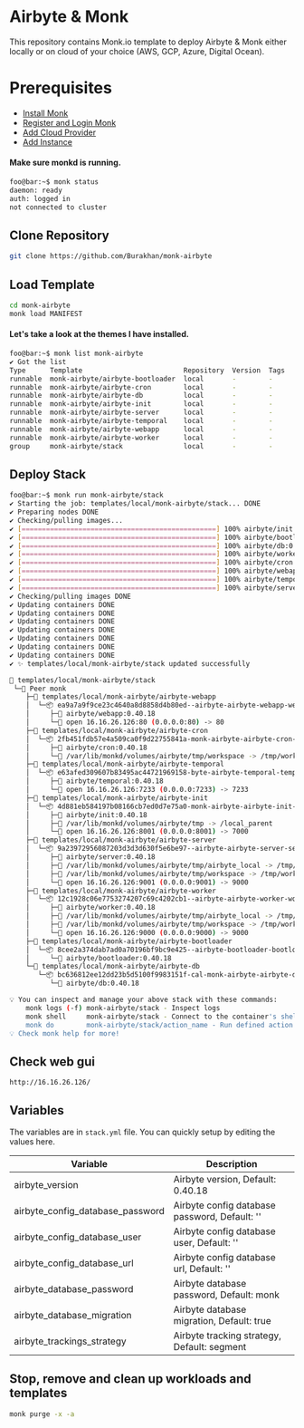 # Airbyte & Monk
This repository contains Monk.io template to deploy Airbyte & Monk either locally or on cloud of your choice (AWS, GCP, Azure, Digital Ocean).

# Prerequisites
- [Install Monk](https://docs.monk.io/docs/get-monk)
- [Register and Login Monk](https://docs.monk.io/docs/acc-and-auth)
- [Add Cloud Provider](https://docs.monk.io/docs/cloud-provider)
- [Add Instance](https://docs.monk.io/docs/multi-cloud)

#### Make sure monkd is running.
```bash
foo@bar:~$ monk status
daemon: ready
auth: logged in
not connected to cluster
```

## Clone Repository
```bash
git clone https://github.com/Burakhan/monk-airbyte
```

## Load Template
```bash
cd monk-airbyte
monk load MANIFEST
```


#### Let's take a look at the themes I have installed.
```bash
foo@bar:~$ monk list monk-airbyte
✔ Got the list
Type      Template                         Repository  Version  Tags
runnable  monk-airbyte/airbyte-bootloader  local       -        -
runnable  monk-airbyte/airbyte-cron        local       -        -
runnable  monk-airbyte/airbyte-db          local       -        -
runnable  monk-airbyte/airbyte-init        local       -        -
runnable  monk-airbyte/airbyte-server      local       -        -
runnable  monk-airbyte/airbyte-temporal    local       -        -
runnable  monk-airbyte/airbyte-webapp      local       -        -
runnable  monk-airbyte/airbyte-worker      local       -        -
group     monk-airbyte/stack               local       -        -
```

## Deploy Stack
```bash
foo@bar:~$ monk run monk-airbyte/stack
✔ Starting the job: templates/local/monk-airbyte/stack... DONE
✔ Preparing nodes DONE
✔ Checking/pulling images...
✔ [================================================] 100% airbyte/init:0.40.18 monk
✔ [================================================] 100% airbyte/bootloader:0.40.18 monk
✔ [================================================] 100% airbyte/db:0.40.18 monk
✔ [================================================] 100% airbyte/worker:0.40.18 monk
✔ [================================================] 100% airbyte/cron:0.40.18 monk
✔ [================================================] 100% airbyte/webapp:0.40.18 monk
✔ [================================================] 100% airbyte/temporal:0.40.18 monk
✔ [================================================] 100% airbyte/server:0.40.18 monk
✔ Checking/pulling images DONE
✔ Updating containers DONE
✔ Updating containers DONE
✔ Updating containers DONE
✔ Updating containers DONE
✔ Updating containers DONE
✔ Updating containers DONE
✔ Updating containers DONE
✔ ✨ templates/local/monk-airbyte/stack updated successfully

🔩 templates/local/monk-airbyte/stack
 └─🧊 Peer monk
    ├─🔩 templates/local/monk-airbyte/airbyte-webapp
    │  └─📦 ea9a7a9f9ce23c4640a8d8858d4b80ed--airbyte-airbyte-webapp-webapp
    │     ├─🧩 airbyte/webapp:0.40.18
    │     └─🔌 open 16.16.26.126:80 (0.0.0.0:80) -> 80
    ├─🔩 templates/local/monk-airbyte/airbyte-cron
    │  └─📦 2fb451fdb57e4a509ca0f9d22755841a-monk-airbyte-airbyte-cron-cron
    │     ├─🧩 airbyte/cron:0.40.18
    │     └─💾 /var/lib/monkd/volumes/airbyte/tmp/workspace -> /tmp/workspace
    ├─🔩 templates/local/monk-airbyte/airbyte-temporal
    │  └─📦 e63afed309607b83495ac44721969158-byte-airbyte-temporal-temporal
    │     ├─🧩 airbyte/temporal:0.40.18
    │     └─🔌 open 16.16.26.126:7233 (0.0.0.0:7233) -> 7233
    ├─🔩 templates/local/monk-airbyte/airbyte-init
    │  └─📦 4d881eb584197b08166cb7ed0d7e75a0-monk-airbyte-airbyte-init-init
    │     ├─🧩 airbyte/init:0.40.18
    │     ├─💾 /var/lib/monkd/volumes/airbyte/tmp -> /local_parent
    │     └─🔌 open 16.16.26.126:8001 (0.0.0.0:8001) -> 7000
    ├─🔩 templates/local/monk-airbyte/airbyte-server
    │  └─📦 9a23972956087203d3d3d630f5e6be97--airbyte-airbyte-server-server
    │     ├─🧩 airbyte/server:0.40.18
    │     ├─💾 /var/lib/monkd/volumes/airbyte/tmp/airbyte_local -> /tmp/airbyte_local
    │     ├─💾 /var/lib/monkd/volumes/airbyte/tmp/workspace -> /tmp/workspace
    │     └─🔌 open 16.16.26.126:9001 (0.0.0.0:9001) -> 9000
    ├─🔩 templates/local/monk-airbyte/airbyte-worker
    │  └─📦 12c1928c06e7753274207c69c4202cb1--airbyte-airbyte-worker-worker
    │     ├─🧩 airbyte/worker:0.40.18
    │     ├─💾 /var/lib/monkd/volumes/airbyte/tmp/airbyte_local -> /tmp/airbyte_local
    │     ├─💾 /var/lib/monkd/volumes/airbyte/tmp/workspace -> /tmp/workspace
    │     └─🔌 open 16.16.26.126:9000 (0.0.0.0:9000) -> 9000
    ├─🔩 templates/local/monk-airbyte/airbyte-bootloader
    │  └─📦 8cee2a374dab7ad0a70196bf9bc9e425--airbyte-bootloader-bootloader
    │     └─🧩 airbyte/bootloader:0.40.18
    └─🔩 templates/local/monk-airbyte/airbyte-db
       └─📦 bc636812ee12dd23b5d5100f9983151f-cal-monk-airbyte-airbyte-db-db
          └─🧩 airbyte/db:0.40.18

💡 You can inspect and manage your above stack with these commands:
	monk logs (-f) monk-airbyte/stack - Inspect logs
	monk shell     monk-airbyte/stack - Connect to the container's shell
	monk do        monk-airbyte/stack/action_name - Run defined action (if exists)
💡 Check monk help for more!
```
## Check web gui

`http://16.16.26.126/`



## Variables
The variables are in `stack.yml` file. You can quickly setup by editing the values here.

| Variable                     	| Description                               	|
|------------------------------	|-------------------------------------------	|
| airbyte_version                |Airbyte version, Default: 0.40.18 	               |
| airbyte_config_database_password                    | Airbyte config database password, Default: '' 	               |
| airbyte_config_database_user                    | Airbyte config database user, Default: '' 	               |
| airbyte_config_database_url                    | Airbyte config database url, Default: '' 	               |
| airbyte_database_password                    | Airbyte database password, Default: monk 	               |
| airbyte_database_migration                    | Airbyte database migration, Default: true 	               |
| airbyte_trackings_strategy                    | Airbyte tracking strategy, Default: segment 	               |


## Stop, remove and clean up workloads and templates

```bash
monk purge -x -a
```

